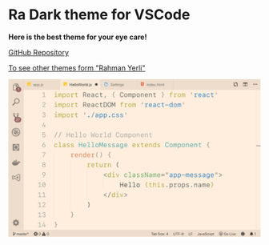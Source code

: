 # Ra Dark theme for VSCode

**Here is the best theme for your eye care!**

[GitHub Repository](https://github.com/rahmanyerli/ra-eyeful)

[To see other themes form "Rahman Yerli"](https://marketplace.visualstudio.com/publishers/rahmanyerli)

![Screen Shot](https://github.com/rahmanyerli/ra-solar/raw/master/./images/code.png)



